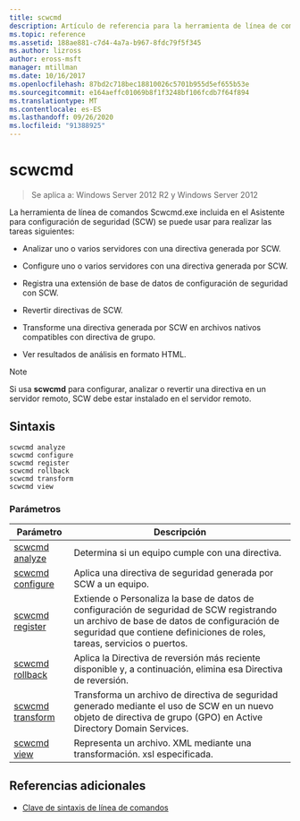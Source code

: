 ```yaml
---
title: scwcmd
description: Artículo de referencia para la herramienta de línea de comandos de scwcmd.exe incluida en el Asistente para configuración de seguridad (SCW).
ms.topic: reference
ms.assetid: 188ae881-c7d4-4a7a-b967-8fdc79f5f345
ms.author: lizross
author: eross-msft
manager: mtillman
ms.date: 10/16/2017
ms.openlocfilehash: 87bd2c718bec18810026c5701b955d5ef655b53e
ms.sourcegitcommit: e164aeffc01069b8f1f3248bf106fcdb7f64f894
ms.translationtype: MT
ms.contentlocale: es-ES
ms.lasthandoff: 09/26/2020
ms.locfileid: "91388925"
---
```

# <a name="scwcmd"></a>scwcmd

> Se aplica a: Windows Server 2012 R2 y Windows Server 2012

La herramienta de línea de comandos Scwcmd.exe incluida en el Asistente para configuración de seguridad (SCW) se puede usar para realizar las tareas siguientes:

- Analizar uno o varios servidores con una directiva generada por SCW.

- Configure uno o varios servidores con una directiva generada por SCW.

- Registra una extensión de base de datos de configuración de seguridad con SCW.

- Revertir directivas de SCW.

- Transforme una directiva generada por SCW en archivos nativos compatibles con directiva de grupo.

- Ver resultados de análisis en formato HTML.

> [!NOTE]
> Si usa **scwcmd** para configurar, analizar o revertir una directiva en un servidor remoto, SCW debe estar instalado en el servidor remoto.

## <a name="syntax"></a>Sintaxis

```
scwcmd analyze
scwcmd configure
scwcmd register
scwcmd rollback
scwcmd transform
scwcmd view
```

### <a name="parameters"></a>Parámetros

| Parámetro | Descripción |
|--|--|
| [scwcmd analyze](scwcmd-analyze.md) | Determina si un equipo cumple con una directiva. |
| [scwcmd configure](scwcmd-configure.md) | Aplica una directiva de seguridad generada por SCW a un equipo.|
| [scwcmd register](scwcmd-register.md) | Extiende o Personaliza la base de datos de configuración de seguridad de SCW registrando un archivo de base de datos de configuración de seguridad que contiene definiciones de roles, tareas, servicios o puertos. |
| [scwcmd rollback](scwcmd-rollback.md) | Aplica la Directiva de reversión más reciente disponible y, a continuación, elimina esa Directiva de reversión. |
| [scwcmd transform](scwcmd-transform.md) | Transforma un archivo de directiva de seguridad generado mediante el uso de SCW en un nuevo objeto de directiva de grupo (GPO) en Active Directory Domain Services. |
| [scwcmd view](scwcmd-view.md) | Representa un archivo. XML mediante una transformación. xsl especificada. |

## <a name="additional-references"></a>Referencias adicionales

- [Clave de sintaxis de línea de comandos](command-line-syntax-key.md)
